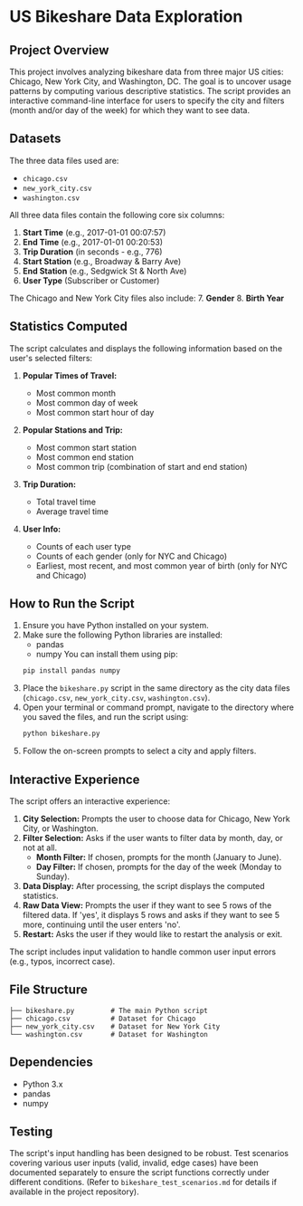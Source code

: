# US Bikeshare Data Exploration

## Project Overview

This project involves analyzing bikeshare data from three major US cities: Chicago, New York City, and Washington, DC. The goal is to uncover usage patterns by computing various descriptive statistics. The script provides an interactive command-line interface for users to specify the city and filters (month and/or day of the week) for which they want to see data.

## Datasets

The three data files used are:
* `chicago.csv`
* `new_york_city.csv`
* `washington.csv`

All three data files contain the following core six columns:
1.  **Start Time** (e.g., 2017-01-01 00:07:57)
2.  **End Time** (e.g., 2017-01-01 00:20:53)
3.  **Trip Duration** (in seconds - e.g., 776)
4.  **Start Station** (e.g., Broadway & Barry Ave)
5.  **End Station** (e.g., Sedgwick St & North Ave)
6.  **User Type** (Subscriber or Customer)

The Chicago and New York City files also include:
7.  **Gender**
8.  **Birth Year**

## Statistics Computed

The script calculates and displays the following information based on the user's selected filters:

1.  **Popular Times of Travel:**
    * Most common month
    * Most common day of week
    * Most common start hour of day

2.  **Popular Stations and Trip:**
    * Most common start station
    * Most common end station
    * Most common trip (combination of start and end station)

3.  **Trip Duration:**
    * Total travel time
    * Average travel time

4.  **User Info:**
    * Counts of each user type
    * Counts of each gender (only for NYC and Chicago)
    * Earliest, most recent, and most common year of birth (only for NYC and Chicago)

## How to Run the Script

1.  Ensure you have Python installed on your system.
2.  Make sure the following Python libraries are installed:
    * pandas
    * numpy
    You can install them using pip:
    ```bash
    pip install pandas numpy
    ```
3.  Place the `bikeshare.py` script in the same directory as the city data files (`chicago.csv`, `new_york_city.csv`, `washington.csv`).
4.  Open your terminal or command prompt, navigate to the directory where you saved the files, and run the script using:
    ```bash
    python bikeshare.py
    ```
5.  Follow the on-screen prompts to select a city and apply filters.

## Interactive Experience

The script offers an interactive experience:

1.  **City Selection:** Prompts the user to choose data for Chicago, New York City, or Washington.
2.  **Filter Selection:** Asks if the user wants to filter data by month, day, or not at all.
    * **Month Filter:** If chosen, prompts for the month (January to June).
    * **Day Filter:** If chosen, prompts for the day of the week (Monday to Sunday).
3.  **Data Display:** After processing, the script displays the computed statistics.
4.  **Raw Data View:** Prompts the user if they want to see 5 rows of the filtered data. If 'yes', it displays 5 rows and asks if they want to see 5 more, continuing until the user enters 'no'.
5.  **Restart:** Asks the user if they would like to restart the analysis or exit.

The script includes input validation to handle common user input errors (e.g., typos, incorrect case).

## File Structure

```text
├── bikeshare.py         # The main Python script
├── chicago.csv          # Dataset for Chicago
├── new_york_city.csv    # Dataset for New York City
└── washington.csv       # Dataset for Washington
```

## Dependencies

* Python 3.x
* pandas
* numpy

## Testing

The script's input handling has been designed to be robust. Test scenarios covering various user inputs (valid, invalid, edge cases) have been documented separately to ensure the script functions correctly under different conditions. (Refer to `bikeshare_test_scenarios.md` for details if available in the project repository).


